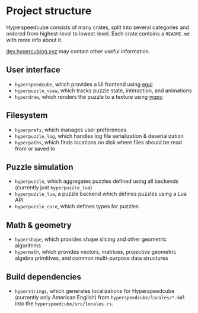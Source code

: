 # Project structure

Hyperspeedcube consists of many crates, split into several categories and ordered from highest-level to lowest-level. Each crate contains a `README.md` with more info about it.

[dev.hypercubing.xyz](https://dev.hypercubing.xyz/) may contain other useful information.

## User interface

- `hyperspeedcube`, which provides a UI frontend using [egui]
- `hyperpuzzle_view`, which tracks puzzle state, interaction, and animations
- `hyperdraw`, which renders the puzzle to a texture using [wgpu]

[wgpu]: https://wgpu.rs/
[egui]: https://github.com/emilk/egui

## Filesystem

- `hyperprefs`, which manages user preferences
- `hyperpuzzle_log`, which handles log file serialization & deserialization
- `hyperpaths`, which finds locations on disk where files should be read from or saved to

## Puzzle simulation

- `hyperpuzzle`, which aggregates puzzles defined using all backends (currently just `hyperpuzzle_lua`)
- `hyperpuzzle_lua`, a puzzle backend which defines puzzles using a Lua API
- `hyperpuzzle_core`, which defines types for puzzles

## Math & geometry

- `hypershape`, which provides shape slicing and other geometric algorithms
- `hypermath`, which provides vectors, matrices, projective geometric algebra primitives, and common multi-purpose data structures

## Build dependencies

- `hyperstrings`, which generates localizations for Hyperspeedcube (currently only American English) from `hyperspeedcube/locales/*.kdl` into the `hyperspeedcube/src/locales.rs`.

